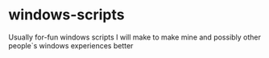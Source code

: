 # windows-scripts
Usually for-fun windows scripts I will make to make mine and possibly other people`s windows experiences better
